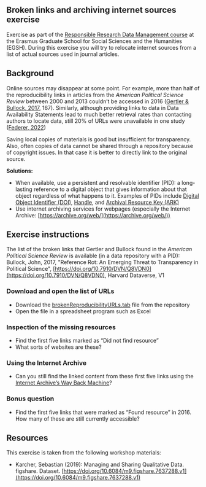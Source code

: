 ## Broken links and archiving internet sources exercise 

Exercise as part of the [Responsible Research Data Management course](https://www.egsh.eur.nl/doctoral-education/phd-course-guide/responsible-research-data-management-rdm/) at the Erasmus Graduate School for Social Sciences and the Humanities (EGSH). During this exercise you will try to relocate internet sources from a list of actual sources used in journal articles.  

## Background
Online sources may disappear at some point. For example, more than half of the reproducibility links in articles from the *American Political Science Review* between 2000 and 2013 couldn’t be accessed in 2016 ([Gertler & Bullock, 2017](https://doi.org/10.1017/S1049096516002353), 167). Similarly, although providing links to data in Data Availability Statements lead to much better retrieval rates than contacting authors to locate data, still 20% of URLs were unavailable in one study ([Federer, 2022](https://doi.org/10.1371/journal.pone.0272845))  

Saving local copies of materials is good but insufficient for transparency. Also, often copies of data cannot be shared through a repository because of copyright issues. In that case it is better to directly link to the original source.  

**Solutions:**
- When available, use a persistent and resolvable identifier (PID): a long-lasting reference to a digital object that gives information about that object regardless of what happens to it. Examples of PIDs include [Digital Object Identifier (DOI)](https://www.doi.org/), [Handle](https://www.handle.net/), and [Archival Resource Key (ARK)](https://arks.org/)
- Use internet archiving services for webpages (especially the Internet Archive: [https://archive.org/web/](https://archive.org/web/)) 

## Exercise instructions
The list of the broken links that Gertler and Bullock found in the *American Political Science Review* is available (in a data repository with a PID):  
Bullock, John, 2017, "Reference Rot: An Emerging Threat to Transparency in Political Science", [https://doi.org/10.7910/DVN/Q8VDN0](https://doi.org/10.7910/DVN/Q8VDN0), Harvard Dataverse, V1

### Download and open the list of URLs
- Download the [brokenReproducibilityURLs.tab](https://dataverse.harvard.edu/file.xhtml?persistentId=doi:10.7910/DVN/Q8VDN0/O1DXFS&version=1.0) file from the repository
- Open the file in a spreadsheet program such as Excel

### Inspection of the missing resources
- Find the first five links marked as “Did not find resource”
- What sorts of websites are these? 

### Using the Internet Archive
- Can you still find the linked content from these first five links using the [Internet Archive’s Way Back Machine](https://archive.org/web/)?

### Bonus question
- Find the first five links that were marked as “Found resource” in 2016. How many of these are still currently accessible?

## Resources
This exercise is taken from the following workshop materials:
- Karcher, Sebastian (2019): Managing and Sharing Qualitative Data. figshare. Dataset. [https://doi.org/10.6084/m9.figshare.7637288.v1](https://doi.org/10.6084/m9.figshare.7637288.v1)
